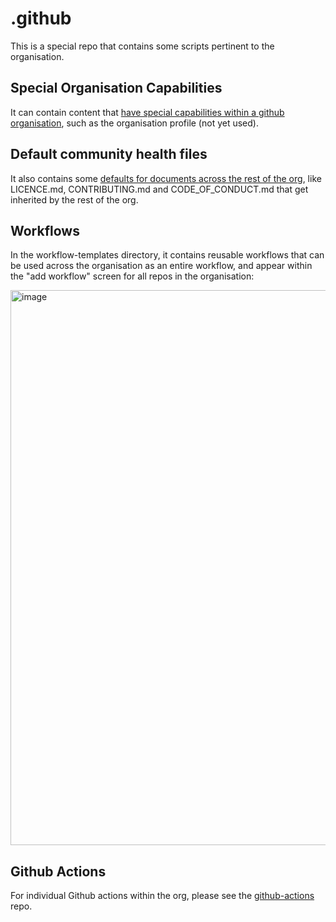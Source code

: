# .github

This is a special repo that contains some scripts pertinent to the organisation.

## Special Organisation Capabilities

It can contain content that [have special capabilities within a github organisation](https://docs.github.com/en/organizations/collaborating-with-groups-in-organizations/customizing-your-organizations-profile), such as the organisation profile (not yet used).

## Default community health files

It also contains some [defaults for documents across the rest of the org](https://docs.github.com/en/communities/setting-up-your-project-for-healthy-contributions/creating-a-default-community-health-file#about-default-community-health-files), like LICENCE.md, CONTRIBUTING.md and CODE_OF_CONDUCT.md that get inherited by the rest of the org. 

## Workflows

In the workflow-templates directory, it contains reusable workflows that can be used across the organisation as an entire workflow, and appear within the "add workflow" screen for all repos in the organisation:

<img width="1235" height="888" alt="image" src="https://github.com/user-attachments/assets/da628f55-f5f6-4f64-b00f-4ed87228f209" />

## Github Actions

For individual Github actions within the org, please see the [github-actions](https://github.com/govuk-one-login/github-actions) repo.
